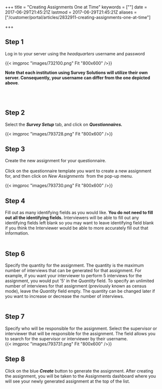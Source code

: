 ﻿+++
title = "Creating Assignments One at Time"
keywords = [""]
date = 2017-06-29T21:45:21Z
lastmod = 2017-06-29T21:45:21Z
aliases = ["/customer/portal/articles/2832911-creating-assignments-one-at-time"]

+++

Step 1
------

  
Log in to your server using the *headquarters* username and password  
  
  
{{< imgproc "images/732100.png" Fit "800x600" />}}  
  
  
**Note that each institution using Survey Solutions will utilize their
own server. Consequently, your username can differ from the one depicted
above**.   
 

 

Step 2
------

  
Select the ***Survey Setup*** tab, and click on ***Questionnaires.***  
  
{{< imgproc "images/793728.png" Fit "800x600" />}}

Step 3
------

  
Create the new assignment for your questionnaire.  
   
Click on the questionnaire template you want to create a new assignment
for, and then click on *New Assignments*  from the pop-up menu.   
  
{{< imgproc "images/793730.png" Fit "800x600" />}}

Step 4
------

  
Fill out as many identifying fields as you would like. **You do not need
to fill out all the identifying fields.** Interviewers will be able to
fill out any identifying fields left blank so you may want to leave
identifying field blank if you think the Interviewer would be able to
more accurately fill out that information.  
 

Step 6
------

Specify the quantity for the assignment. The quantity is the maximum
number of interviews that can be generated for that assignment. For
example, if you want your interviewer to perform 5 interviews for the
assignment, you would put '5' in the *Quantity* field. To specify an
unlimited number of interviews for that assignment (previously known as
census mode), leave the *Quantity* field empty. The quantity can be
changed later if you want to increase or decrease the number of
interviews.  
 

Step 7
------

Specify who will be responsible for the assignment. Select the
supervisor or interviewer that will be responsible for the assignment.
The field allows you to search for the supervisor or interviewer by
their username.  
{{< imgproc "images/793731.png" Fit "800x600" />}}

Step 8
------

Click on the blue ***Create*** button to generate the assignment. After
creating the assignment, you will be taken to the Assignments dashboard
where you will see your newly generated assignment at the top of the
list.
